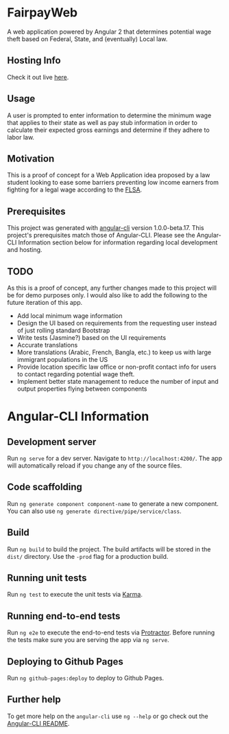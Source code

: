 # FairpayWeb

A web application powered by Angular 2 that determines potential wage theft based on Federal, State, and (eventually) Local law. 

## Hosting Info
Check it out live [here](https://ryanquincypaul.github.io/fairpayWeb).

## Usage

A user is prompted to enter information to determine the minimum wage that applies to their state as well as pay stub information in order to calculate their expected gross earnings and determine if they adhere to labor law.

## Motivation

This is a proof of concept for a Web Application idea proposed by a law student looking to ease some barriers preventing low income earners from fighting for a legal wage according to the [FLSA](https://en.wikipedia.org/wiki/Fair_Labor_Standards_Act). 

## Prerequisites

This project was generated with [angular-cli](https://github.com/angular/angular-cli) version 1.0.0-beta.17. This project's prerequisites match those of Angular-CLI. Please see the Angular-CLI Information section below for information regarding local development and hosting.

## TODO

As this is a proof of concept, any further changes made to this project will be for demo purposes only. I would also like to add the following to the future iteration of this app.
* Add local minimum wage information
* Design the UI based on requirements from the requesting user instead of just rolling standard Bootstrap
* Write tests (Jasmine?) based on the UI requirements
* Accurate translations
* More translations (Arabic, French, Bangla, etc.) to keep us with large immigrant populations in the US
* Provide location specific law office or non-profit contact info for users to contact regarding potential wage theft.
* Implement better state management to reduce the number of input and output properties flying between components

# Angular-CLI Information

## Development server
Run `ng serve` for a dev server. Navigate to `http://localhost:4200/`. The app will automatically reload if you change any of the source files.

## Code scaffolding

Run `ng generate component component-name` to generate a new component. You can also use `ng generate directive/pipe/service/class`.

## Build

Run `ng build` to build the project. The build artifacts will be stored in the `dist/` directory. Use the `-prod` flag for a production build.

## Running unit tests

Run `ng test` to execute the unit tests via [Karma](https://karma-runner.github.io).

## Running end-to-end tests

Run `ng e2e` to execute the end-to-end tests via [Protractor](http://www.protractortest.org/). 
Before running the tests make sure you are serving the app via `ng serve`.

## Deploying to Github Pages

Run `ng github-pages:deploy` to deploy to Github Pages.

## Further help

To get more help on the `angular-cli` use `ng --help` or go check out the [Angular-CLI README](https://github.com/angular/angular-cli/blob/master/README.md).
